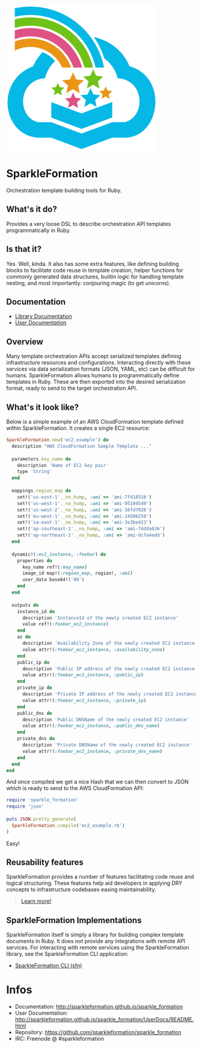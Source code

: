 ![SparkleFormation](img/sparkle-formation.png)

# SparkleFormation

Orchestration template building tools for Ruby.

## What's it do?

Provides a very loose DSL to describe orchestration API templates
programmatically in Ruby.

## Is that it?

Yes. Well, kinda. It also has some extra features, like defining
building blocks to facilitate code reuse in template creation,
helper functions for commonly generated data structures, builtin
logic for handling template nesting, and most importantly:
conjouring magic (to get unicorns).

## Documentation

* [Library Documentation](https://sparkleformation.github.io/sparkle_formation)
* [User Documentation](https://sparkleformation.github.io/sparkle_formation/UserDocs)

## Overview

Many template orchestration APIs accept serialized templates defining
infrastructure resources and configurations. Interacting directly with
these services via data serialization formats (JSON, YAML, etc) can be
difficult for humans. SparkleFormation allows humans to programmatically
define templates in Ruby. These are then exported into the desired
serialization format, ready to send to the target orchestration API.

## What's it look like?

Below is a simple example of an AWS CloudFormation template defined within
SparkleFormation. It creates a single EC2 resource:

```ruby
SparkleFormation.new('ec2_example') do
  description "AWS CloudFormation Sample Template ..."

  parameters.key_name do
    description 'Name of EC2 key pair'
    type 'String'
  end

  mappings.region_map do
    set!('us-east-1'._no_hump, :ami => 'ami-7f418316')
    set!('us-west-1'._no_hump, :ami => 'ami-951945d0')
    set!('us-west-2'._no_hump, :ami => 'ami-16fd7026')
    set!('eu-west-1'._no_hump, :ami => 'ami-24506250')
    set!('sa-east-1'._no_hump, :ami => 'ami-3e3be423')
    set!('ap-southeast-1'._no_hump, :ami => 'ami-74dda626')
    set!('ap-northeast-1'._no_hump, :ami => 'ami-dcfa4edd')
  end

  dynamic!(:ec2_instance, :foobar) do
    properties do
      key_name ref!(:key_name)
      image_id map!(:region_map, region!, :ami)
      user_data base64!('80')
    end
  end

  outputs do
    instance_id do
      description 'InstanceId of the newly created EC2 instance'
      value ref!(:foobar_ec2_instance)
    end
    az do
      description 'Availability Zone of the newly created EC2 instance'
      value attr!(:foobar_ec2_instance, :availability_zone)
    end
    public_ip do
      description 'Public IP address of the newly created EC2 instance'
      value attr!(:foobar_ec2_instance, :public_ip)
    end
    private_ip do
      description 'Private IP address of the newly created EC2 instance'
      value attr!(:foobar_ec2_instance, :private_ip)
    end
    public_dns do
      description 'Public DNSName of the newly created EC2 instance'
      value attr!(:foobar_ec2_instance, :public_dns_name)
    end
    private_dns do
      description 'Private DNSName of the newly created EC2 instance'
      value attr!(:foobar_ec2_instance, :private_dns_name)
    end
  end
end
```

And once compiled we get a nice Hash that we can then convert to JSON which
is ready to send to the AWS CloudFormation API:

```ruby
require 'sparkle_formation'
require 'json'

puts JSON.pretty_generate(
  SparkleFormation.compile('ec2_example.rb')
)
```

Easy!

## Reusability features

SparkleFormation provides a number of features facilitating code reuse and
logical structuring. These features help aid developers in applying DRY
concepts to infrastructure codebases easing maintainability.

> [Learn more!](https://sparkleformation.github.io/sparkle_formation/UserDocs/building-blocks.html)

## SparkleFormation Implementations

SparkleFormation itself is simply a library for building complex template
documents in Ruby. It does not provide any integrations with remote API
services. For interacting with remote services using the SparkleFormation
library, see the SparkleFormation CLI application:

* [SparkleFormation CLI (sfn)](https://github.com/sparkleformation/sfn)

# Infos
* Documentation: http://sparkleformation.github.io/sparkle_formation
* User Documentation: http://sparkleformation.github.io/sparkle_formation/UserDocs/README.html
* Repository: https://github.com/sparkleformation/sparkle_formation
* IRC: Freenode @ #sparkleformation
